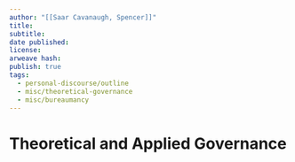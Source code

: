 ```yaml
---
author: "[[Saar Cavanaugh, Spencer]]"
title:
subtitle:
date published:
license:
arweave hash:
publish: true
tags:
  - personal-discourse/outline
  - misc/theoretical-governance
  - misc/bureaumancy
---
```


# Theoretical and Applied Governance
